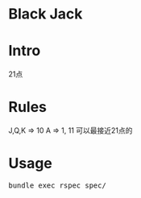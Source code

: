 # Black Jack

# Intro
21点


# Rules
J,Q,K => 10
A => 1, 11 可以最接近21点的

# Usage
<pre>
bundle exec rspec spec/
</pre>
